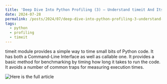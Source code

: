 ```yaml
---
title: 'Deep Dive Into Python Profiling (3) — Understand timeit And Its usage with Examples'
date: 2024-07-28
permalink: /posts/2024/07/deep-dive-into-python-profiling-3-understand-timeit-and-its-usage-with-examples
tags:
  - python
  - profiling
  - timeit
---
```


timeit module provides a simple way to time small bits of Python code.
It has both a Command-Line Interface as well as callable one. It provides a basic method for benchmarking by timing how long it takes to run the code. It avoids a number of common traps for measuring execution times.

![Here is the full article](https://medium.com/@temunel/deep-dive-into-python-profiling-3-understand-timeit-and-its-usage-with-examples-db335518f0c3)